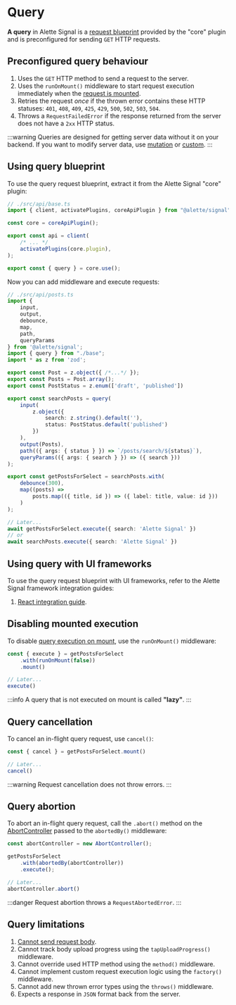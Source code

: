 # Query
**A query** in Alette Signal is a [request blueprint](../getting-started/configuring-requests.md) 
provided by the "core" plugin and is preconfigured for sending `GET` HTTP requests.

## Preconfigured query behaviour
1. Uses the `GET` HTTP method to send a request to the server.
2. Uses the `runOnMount()` middleware to start request execution immediately when the 
[request is mounted](../getting-started/request-modes.md#mounted-request-mode).
3. Retries the request _once_ if the thrown error
contains these HTTP statuses: `401`, `408`, `409`, `425`, `429`, `500`, `502`, `503`, `504`.
4. Throws a `RequestFailedError` if the response returned from the server does not have a `2xx` HTTP status.

:::warning
Queries are designed for getting server data without it on your 
backend. If you want to modify server data, use [mutation](./mutation.md) or [custom](./custom.md).
:::

## Using query blueprint
To use the query request blueprint, extract it from the Alette Signal "core" plugin:
```ts
// ./src/api/base.ts
import { client, activatePlugins, coreApiPlugin } from "@alette/signal";

const core = coreApiPlugin();

export const api = client(
    /* ... */
    activatePlugins(core.plugin),
);

export const { query } = core.use();
```

Now you can add middleware and execute requests:
```ts
// ./src/api/posts.ts
import { 
    input,
    output,
    debounce,
    map,
    path,
    queryParams
} from '@alette/signal';
import { query } from "./base";
import * as z from 'zod';

export const Post = z.object({ /*...*/ });
export const Posts = Post.array();
export const PostStatus = z.enum(['draft', 'published'])

export const searchPosts = query(
    input(
        z.object({ 
            search: z.string().default(''),
            status: PostStatus.default('published')
        })
    ),
    output(Posts),
    path(({ args: { status } }) => `/posts/search/${status}`),
    queryParams(({ args: { search } }) => ({ search }))
);

export const getPostsForSelect = searchPosts.with(
    debounce(300),
    map((posts) => 
        posts.map(({ title, id }) => ({ label: title, value: id }))
    )
);

// Later...
await getPostsForSelect.execute({ search: 'Alette Signal' })
// or
await searchPosts.execute({ search: 'Alette Signal' })
```

## Using query with UI frameworks
To use the query request blueprint with UI frameworks, 
refer to the Alette Signal framework integration guides:
1. [React integration guide](../integrations/react-integration.md).

## Disabling mounted execution
To disable [query execution on mount](#preconfigured-query-behaviour),
use the `runOnMount()` middleware:
```ts
const { execute } = getPostsForSelect
	.with(runOnMount(false))
	.mount()

// Later...
execute()
```
:::info
A query that is not executed on mount is called **"lazy"**.
:::

## Query cancellation
To cancel an in-flight query request, use `cancel()`:
```ts
const { cancel } = getPostsForSelect.mount()

// Later...
cancel()
```
:::warning
Request cancellation does not throw errors.
:::

## Query abortion
To abort an in-flight query request, call the `.abort()` method 
on the [AbortController](https://developer.mozilla.org/en-US/docs/Web/API/AbortController) 
passed to the `abortedBy()` middleware:
```ts
const abortController = new AbortController();

getPostsForSelect
	.with(abortedBy(abortController))
	.execute();

// Later...
abortController.abort()
```
:::danger
Request abortion throws a `RequestAbortedError`.
:::

## Query limitations
1. [Cannot send request body](https://www.baeldung.com/cs/http-get-with-body).
2. Cannot track body upload progress using the `tapUploadProgress()` middleware.
3. Cannot override used HTTP method using the `method()` middleware.
4. Cannot implement custom request execution logic using the `factory()` middleware.
5. Cannot add new thrown error types using the `throws()` middleware.
6. Expects a response in `JSON` format back from the server.